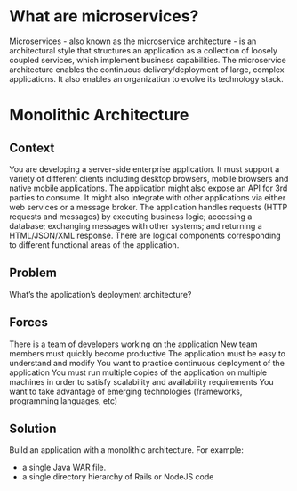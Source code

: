 # What are microservices?
Microservices - also known as the microservice architecture - is an architectural style that structures an application as a collection of loosely coupled services, which implement business capabilities. The microservice architecture enables the continuous delivery/deployment of large, complex applications. It also enables an organization to evolve its technology stack.

# Monolithic Architecture

## Context
You are developing a server-side enterprise application. It must support a variety of different clients including desktop browsers, mobile browsers and native mobile applications. The application might also expose an API for 3rd parties to consume. It might also integrate with other applications via either web services or a message broker. The application handles requests (HTTP requests and messages) by executing business logic; accessing a database; exchanging messages with other systems; and returning a HTML/JSON/XML response. There are logical components corresponding to different functional areas of the application.

## Problem
What’s the application’s deployment architecture?

## Forces
There is a team of developers working on the application
New team members must quickly become productive
The application must be easy to understand and modify
You want to practice continuous deployment of the application
You must run multiple copies of the application on multiple machines in order to satisfy scalability and availability requirements
You want to take advantage of emerging technologies (frameworks, programming languages, etc)


## Solution
Build an application with a monolithic architecture. For example:

* a single Java WAR file.
* a single directory hierarchy of Rails or NodeJS code

